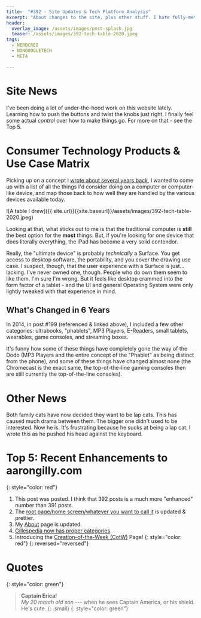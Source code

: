 ```yaml
---
title:  "#392 - Site Updates & Tech Platform Analysis"
excerpt: "About changes to the site, plus other stuff. I hate fully-meta blog posts."
header:
  overlay_image: /assets/images/post-splash.jpg
  teaser: /assets/images/392-tech-table-2020.jpeg
tags:
  - NERDCRED
  - NONGOOGLETECH
  - META

---
```


# Site News

I've been doing a lot of under-the-hood work on this website lately. Learning how to push the buttons and twist the knobs just right. I finally feel some actual *control* over how to make things go. For more on that - see the Top 5.

# Consumer Technology Products & Use Case Matrix

Picking up on a concept I [wrote about several years back](https://aarongilly.com/199-feature-tech-setup/), I wanted to come up with a list of all the things I'd consider doing on a computer or computer-like device, and map those back to how well they are handled by the various devices available today.

![A table I drew]({{ site.url}}{{site.baseurl}}/assets/images/392-tech-table-2020.jpeg)

Looking at that, what sticks out to me is that the traditional computer is **still** the best option for the **most** things. But, if you're looking for one device that does literally everything, the iPad has become a very solid contendor. 

Really, the "ultimate device" is probably *technically* a Surface. You get access to desktop software, the portability, and you cover the drawing use case. I suspect, though, that the user experience with a Surface is just... lacking. I've never owned one, though. People who do own them seem to like them. I'm sure I'm wrong. But it feels like desktop crammed into the form factor of a tablet - and the UI and general Operating System were only lightly tweaked with that experience in mind. 

## What's Changed in 6 Years

In 2014, in post #199 (referenced & linked above), I included a few other categories: ultrabooks, "phablets", MP3 Players, E-Readers, small tablets, wearables, game consoles, and streaming boxes. 

It's funny how some of these things have completely gone the way of the Dodo (MP3 Players and the entire concept of the "Phablet" as being distinct from the phone), and some of these things have changed almost none (the Chromecast is the exact same, the top-of-the-line gaming consoles then are still currently the top-of-the-line consoles).

# Other News

Both family cats have now decided they want to be lap cats. This has caused much drama between them. The bigger one didn't used to be interested. Now he is. It's frustrating because he sucks at being a lap cat. I wrote this as he pushed his head against the keyboard.
# Top 5: Recent Enhancements to aarongilly.com
{: style="color: red"}
1. This post was posted. I think that 392 posts is a much more "enhanced" number than 391 posts.
2. The [root page/home screen/whatever you want to call it](http://aarongilly.com) is updated & prettier.
3. My [About]({{site.url}}/_pages/About) page is updated.
4. [Gillespedia now has proper categories]({{site.url}}/categories/).
5. Introducing the [Creation-of-the-Week (CotW)]({{site.url}}/creations/) Page!
{: style="color: red"}
{: reversed="reversed"}

# Quotes
{: style="color: green"}
> **Captain Erica!**  
<cite>My 20 month old son</cite> --- when he sees Captain America, or his shield. He's cute.
{: .small}
{: style="color: green"}